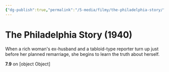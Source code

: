 ```yaml
---
{"dg-publish":true,"permalink":"/5-media/filmy/the-philadelphia-story/","contentClasses":"movie","tags":["to-watch","фильм","#Comedy","#Romance"]}
---
```


# The Philadelphia Story (1940)
​​When a rich woman's ex-husband and a tabloid-type reporter turn up just before her planned remarriage, she begins to learn the truth about herself.

**7.9** on [object Object]
